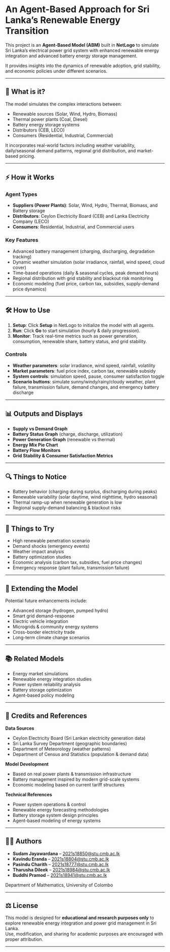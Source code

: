 # An Agent-Based Approach for Sri Lanka’s Renewable Energy Transition

This project is an **Agent-Based Model (ABM)** built in **NetLogo** to simulate Sri Lanka’s electrical power grid system with enhanced renewable energy integration and advanced battery energy storage management.  

It provides insights into the dynamics of renewable adoption, grid stability, and economic policies under different scenarios.

---

## 🚀 What is it?

The model simulates the complex interactions between:

- Renewable sources (Solar, Wind, Hydro, Biomass)  
- Thermal power plants (Coal, Diesel)  
- Battery energy storage systems  
- Distributors (CEB, LECO)  
- Consumers (Residential, Industrial, Commercial)  

It incorporates real-world factors including weather variability, daily/seasonal demand patterns, regional grid distribution, and market-based pricing.

---

## ⚡ How it Works

### Agent Types
- **Suppliers (Power Plants)**: Solar, Wind, Hydro, Thermal, Biomass, and Battery storage  
- **Distributors**: Ceylon Electricity Board (CEB) and Lanka Electricity Company (LECO)  
- **Consumers**: Residential, Industrial, and Commercial users  

### Key Features
- Advanced battery management (charging, discharging, degradation tracking)  
- Dynamic weather simulation (solar irradiance, rainfall, wind speed, cloud cover)  
- Time-based operations (daily & seasonal cycles, peak demand hours)  
- Regional distribution with grid stability and blackout risk monitoring  
- Economic modeling (fuel price, carbon tax, subsidies, supply-demand price dynamics)  

---

## 🛠 How to Use

1. **Setup**: Click **Setup** in NetLogo to initialize the model with all agents.  
2. **Run**: Click **Go** to start simulation (hourly & daily progression).  
3. **Monitor**: Track real-time metrics such as power generation, consumption, renewable share, battery status, and grid stability.

### Controls
- **Weather parameters**: solar irradiance, wind speed, rainfall, volatility  
- **Market parameters**: fuel price index, carbon tax, renewable subsidy  
- **System controls**: simulation speed, pause, consumer satisfaction toggle  
- **Scenario buttons**: simulate sunny/windy/rainy/cloudy weather, plant failure, transmission failure, demand changes, and emergency battery discharge  

---

## 📊 Outputs and Displays

- **Supply vs Demand Graph**  
- **Battery Status Graph** (charge, discharge, utilization)  
- **Power Generation Graph** (renewable vs thermal)  
- **Energy Mix Pie Chart**  
- **Battery Flow Monitors**  
- **Grid Stability & Consumer Satisfaction Metrics**  

---

## 🔍 Things to Notice

- Battery behavior (charging during surplus, discharging during peaks)  
- Renewable variability (solar daytime, wind nighttime, hydro seasonal)  
- Thermal ramp-up when renewable generation is low  
- Regional supply-demand balancing & blackout risks  

---

## 🎯 Things to Try

- High renewable penetration scenario  
- Demand shocks (emergency events)  
- Weather impact analysis  
- Battery optimization studies  
- Economic analysis (carbon tax, subsidies, fuel price changes)  
- Emergency response (plant failure, transmission failure)  

---

## 🔮 Extending the Model

Potential future enhancements include:
- Advanced storage (hydrogen, pumped hydro)  
- Smart grid demand-response  
- Electric vehicle integration  
- Microgrids & community energy systems  
- Cross-border electricity trade  
- Long-term climate change scenarios  

---

## 📚 Related Models

- Energy market simulations  
- Renewable energy integration studies  
- Power system reliability analysis  
- Battery storage optimization  
- Agent-based policy modeling  

---

## 📖 Credits and References

**Data Sources**  
- Ceylon Electricity Board (Sri Lankan electricity generation data)  
- Sri Lanka Survey Department (geographic boundaries)  
- Department of Meteorology (weather patterns)  
- Department of Census and Statistics (population & demand data)  

**Model Development**  
- Based on real power plants & transmission infrastructure  
- Battery management inspired by modern grid-scale systems  
- Economic modeling based on current tariff structures  

**Technical References**  
- Power system operations & control  
- Renewable energy forecasting methodologies  
- Battery storage system design principles  
- Agent-based modeling of energy systems  

---

## 👩‍💻 Authors

- **Sudam Jayawardana** – 2021s18850@stu.cmb.ac.lk  
- **Kavindu Eranda** – 2021s18804@stu.cmb.ac.lk  
- **Pasindu Charith** – 2021s18777@stu.cmb.ac.lk  
- **Tharusha Dileek** – 2021s18984@stu.cmb.ac.lk  
- **Buddhi Pramod** – 2021s18941@stu.cmb.ac.lk  

Department of Mathematics, University of Colombo  

---

## ⚖️ License

This model is designed for **educational and research purposes only** to explore renewable energy integration and power grid management in Sri Lanka.  
Use, modification, and sharing for academic purposes are encouraged with proper attribution.  

---

